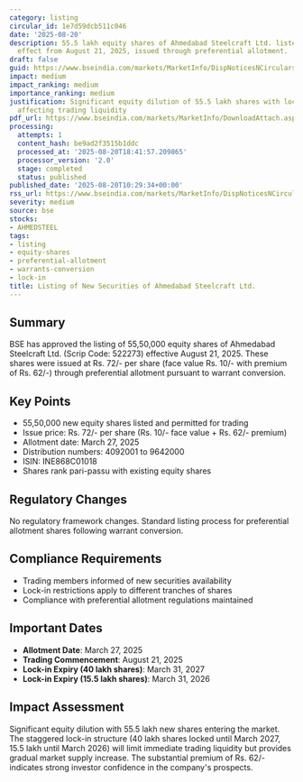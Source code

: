 ```yaml
---
category: listing
circular_id: 1e7d59dcb511c046
date: '2025-08-20'
description: 55.5 lakh equity shares of Ahmedabad Steelcraft Ltd. listed on BSE with
  effect from August 21, 2025, issued through preferential allotment.
draft: false
guid: https://www.bseindia.com/markets/MarketInfo/DispNoticesNCirculars.aspx?Noticeid={5084FD66-3E05-4C90-BF65-00807811D7D7}&noticeno=20250820-16&dt=08/20/2025&icount=16&totcount=61&flag=0
impact: medium
impact_ranking: medium
importance_ranking: medium
justification: Significant equity dilution of 55.5 lakh shares with lock-in provisions
  affecting trading liquidity
pdf_url: https://www.bseindia.com/markets/MarketInfo/DownloadAttach.aspx?id=20250820-16&attachedId=
processing:
  attempts: 1
  content_hash: be9ad2f3515b1ddc
  processed_at: '2025-08-20T18:41:57.209865'
  processor_version: '2.0'
  stage: completed
  status: published
published_date: '2025-08-20T10:29:34+00:00'
rss_url: https://www.bseindia.com/markets/MarketInfo/DispNoticesNCirculars.aspx?Noticeid={5084FD66-3E05-4C90-BF65-00807811D7D7}&noticeno=20250820-16&dt=08/20/2025&icount=16&totcount=61&flag=0
severity: medium
source: bse
stocks:
- AHMEDSTEEL
tags:
- listing
- equity-shares
- preferential-allotment
- warrants-conversion
- lock-in
title: Listing of New Securities of Ahmedabad Steelcraft Ltd.
---
```


## Summary

BSE has approved the listing of 55,50,000 equity shares of Ahmedabad Steelcraft Ltd. (Scrip Code: 522273) effective August 21, 2025. These shares were issued at Rs. 72/- per share (face value Rs. 10/- with premium of Rs. 62/-) through preferential allotment pursuant to warrant conversion.

## Key Points

- 55,50,000 new equity shares listed and permitted for trading
- Issue price: Rs. 72/- per share (Rs. 10/- face value + Rs. 62/- premium)
- Allotment date: March 27, 2025
- Distribution numbers: 4092001 to 9642000
- ISIN: INE868C01018
- Shares rank pari-passu with existing equity shares

## Regulatory Changes

No regulatory framework changes. Standard listing process for preferential allotment shares following warrant conversion.

## Compliance Requirements

- Trading members informed of new securities availability
- Lock-in restrictions apply to different tranches of shares
- Compliance with preferential allotment regulations maintained

## Important Dates

- **Allotment Date**: March 27, 2025
- **Trading Commencement**: August 21, 2025
- **Lock-in Expiry (40 lakh shares)**: March 31, 2027
- **Lock-in Expiry (15.5 lakh shares)**: March 31, 2026

## Impact Assessment

Significant equity dilution with 55.5 lakh new shares entering the market. The staggered lock-in structure (40 lakh shares locked until March 2027, 15.5 lakh until March 2026) will limit immediate trading liquidity but provides gradual market supply increase. The substantial premium of Rs. 62/- indicates strong investor confidence in the company's prospects.